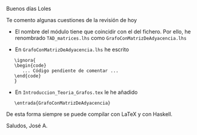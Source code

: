 Buenos días Loles

Te comento algunas cuestiones de la revisión de hoy

+ El nombre del módulo tiene que coincidir con el del fichero. Por ello, he
  renombrado `TAD_matrices.lhs` como `GrafoConMatrizDeAdyacencia.lhs`
  
+ En `GrafoConMatrizDeAdyacencia.lhs` he escrito

~~~
   \ignora{
   \begin{code}
      ... Código pendiente de comentar ...
   \end{code}
   }
~~~

+ En `Introduccion_Teoria_Grafos.tex` le he añadido

~~~
   \entrada{GrafoConMatrizDeAdyacencia}
~~~

De esta forma siempre se puede compilar con LaTeX y con Haskell.

Saludos, José A.
